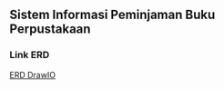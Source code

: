 ## Sistem Informasi Peminjaman Buku Perpustakaan

### Link ERD
[ERD DrawIO](https://drive.google.com/file/d/1M0CmRtvHxHL8n_F-UI5744gluo1_gdid/view?usp=sharing)
